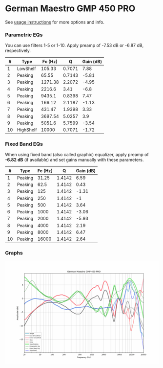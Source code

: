 # German Maestro GMP 450 PRO
See [usage instructions](https://github.com/jaakkopasanen/AutoEq#usage) for more options and info.

### Parametric EQs
You can use filters 1-5 or 1-10. Apply preamp of -7.53 dB or -6.87 dB, respectively.

|   # | Type      |   Fc (Hz) |      Q |   Gain (dB) |
|-----|-----------|-----------|--------|-------------|
|   1 | LowShelf  |    105.33 | 0.7071 |        7.88 |
|   2 | Peaking   |     65.55 | 0.7143 |       -5.81 |
|   3 | Peaking   |   1271.38 | 2.2072 |       -4.95 |
|   4 | Peaking   |   2216.6  | 3.41   |       -6.8  |
|   5 | Peaking   |   9435.1  | 0.8398 |        7.47 |
|   6 | Peaking   |    166.12 | 2.1187 |       -1.13 |
|   7 | Peaking   |    431.47 | 1.9398 |        3.33 |
|   8 | Peaking   |   3697.54 | 5.0257 |        3.9  |
|   9 | Peaking   |   5051.6  | 5.7599 |       -3.54 |
|  10 | HighShelf |  10000    | 0.7071 |       -1.72 |

### Fixed Band EQs
When using fixed band (also called graphic) equalizer, apply preamp of **-6.82 dB** (if available) and set gains manually with these parameters.

|   # | Type    |   Fc (Hz) |      Q |   Gain (dB) |
|-----|---------|-----------|--------|-------------|
|   1 | Peaking |     31.25 | 1.4142 |        6.59 |
|   2 | Peaking |     62.5  | 1.4142 |        0.43 |
|   3 | Peaking |    125    | 1.4142 |       -1.31 |
|   4 | Peaking |    250    | 1.4142 |       -1    |
|   5 | Peaking |    500    | 1.4142 |        3.64 |
|   6 | Peaking |   1000    | 1.4142 |       -3.06 |
|   7 | Peaking |   2000    | 1.4142 |       -5.93 |
|   8 | Peaking |   4000    | 1.4142 |        2.19 |
|   9 | Peaking |   8000    | 1.4142 |        6.47 |
|  10 | Peaking |  16000    | 1.4142 |        2.64 |

### Graphs
![](./German%20Maestro%20GMP%20450%20PRO.png)

